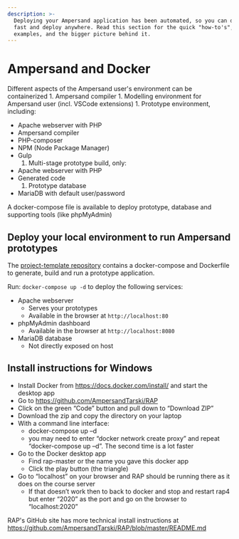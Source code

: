 ```yaml
---
description: >-
  Deploying your Ampersand application has been automated, so you can deploy
  fast and deploy anywhere. Read this section for the quick "how-to's",
  examples, and the bigger picture behind it.
---
```


# Ampersand and Docker

Different aspects of the Ampersand user's environment can be containerized 1. Ampersand compiler 1. Modelling environment for Ampersand user \(incl. VSCode extensions\) 1. Prototype environment, including:

* Apache webserver with PHP
* Ampersand compiler
* PHP-composer
* NPM \(Node Package Manager\)
* Gulp
  1. Multi-stage prototype build, only:
* Apache webserver with PHP
* Generated code
  1. Prototype database
* MariaDB with default user/password

A docker-compose file is available to deploy prototype, database and supporting tools \(like phpMyAdmin\)

## Deploy your local environment to run Ampersand prototypes

The [project-template repository](https://github.com/AmpersandTarski/project-template) contains a docker-compose and Dockerfile to generate, build and run a prototype application.

Run: `docker-compose up -d` to deploy the following services:

* Apache webserver
  * Serves your prototypes
  * Available in the browser at `http://localhost:80`
* phpMyAdmin dashboard
  * Available in the browser at `http://localhost:8080`
* MariaDB database
  * Not directly exposed on host
  
## Install instructions for Windows
  
* Install Docker from https://docs.docker.com/install/ and start the desktop app
* Go to https://github.com/AmpersandTarski/RAP
* Click on the green “Code” button and pull down to “Download ZIP”
* Download the zip and copy the directory on your laptop 
* With a command line interface:
  * docker-compose up –d
  * you may need to enter “docker network create proxy” and repeat “docker-compose up –d”. The second time is a lot faster
* Go to the Docker desktop app
  * Find rap-master or the name you gave this docker app
  * Click the play button (the triangle)
* Go to “localhost” on your browser and RAP should be running there as it does on the course server
  * If that doesn’t work then to back to docker and stop and restart rap4 but enter “2020” as the port and go on the browser to “localhost:2020”
  
RAP's GitHub site has more technical install instructions at https://github.com/AmpersandTarski/RAP/blob/master/README.md 

  


